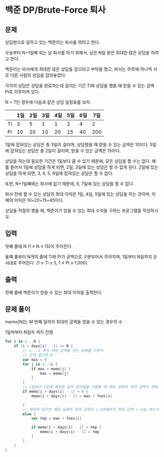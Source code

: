 # 백준 DP/Brute-Force 퇴사

## 문제

상담원으로 일하고 있는 백준이는 퇴사를 하려고 한다.

오늘부터 N+1일째 되는 날 퇴사를 하기 위해서, 남은 N일 동안 최대한 많은 상담을 하려고 한다.

백준이는 비서에게 최대한 많은 상담을 잡으라고 부탁을 했고, 비서는 하루에 하나씩 서로 다른 사람의 상담을 잡아놓았다.

각각의 상담은 상담을 완료하는데 걸리는 기간 Ti와 상담을 했을 때 받을 수 있는 금액 Pi로 이루어져 있다.

N = 7인 경우에 다음과 같은 상담 일정표를 보자.

|     | 1일 | 2일 | 3일 | 4일 | 5일 | 6일 | 7일 |
| --- | --- | --- | --- | --- | --- | --- | --- |
| Ti  | 3   | 5   | 1   | 1   | 2   | 4   | 2   |
| Pi  | 10  | 20  | 10  | 20  | 15  | 40  | 200 |

1일에 잡혀있는 상담은 총 3일이 걸리며, 상담했을 때 받을 수 있는 금액은 10이다. 5일에 잡혀있는 상담은 총 2일이 걸리며, 받을 수 있는 금액은 15이다.

상담을 하는데 필요한 기간은 1일보다 클 수 있기 때문에, 모든 상담을 할 수는 없다. 예를 들어서 1일에 상담을 하게 되면, 2일, 3일에 있는 상담은 할 수 없게 된다. 2일에 있는 상담을 하게 되면, 3, 4, 5, 6일에 잡혀있는 상담은 할 수 없다.

또한, N+1일째에는 회사에 없기 때문에, 6, 7일에 있는 상담을 할 수 없다.

퇴사 전에 할 수 있는 상담의 최대 이익은 1일, 4일, 5일에 있는 상담을 하는 것이며, 이때의 이익은 10+20+15=45이다.

상담을 적절히 했을 때, 백준이가 얻을 수 있는 최대 수익을 구하는 프로그램을 작성하시오.

## 입력

첫째 줄에 N (1 ≤ N ≤ 15)이 주어진다.

둘째 줄부터 N개의 줄에 Ti와 Pi가 공백으로 구분되어서 주어지며, 1일부터 N일까지 순서대로 주어진다. (1 ≤ Ti ≤ 5, 1 ≤ Pi ≤ 1,000)

## 출력

첫째 줄에 백준이가 얻을 수 있는 최대 이익을 출력한다.

## 문제 풀이

memo[N]는 M 번째 일까지 최대의 금액을 얻을 수 있는 경우의 수

1일차부터 N일차 까지 진행

```swift
for i in 1...N {
    if (i + days[i] - 1) <= N {
        // i - 1 까지 최대 금액을 얻는 날짜를 구한다.
        // 만약 없으면 0
        var max = 0
        for j in 1..<i {
            if max < memo[j] {
                max = memo[j]
            }
        }
        // i일에서 i일에 할당된 일의 경과일을 더했을 때 해당 날짜의 최대 금액이 채워지지 않았으면 max + i날짜의 금액
        if memo[i + days[i] - 1] < 0 {
            memo[i + days[i] - 1] = max + fees[i]

        }
        // 채워져 있으면 해당 날짜의 최대 금액과 i-1번째까지 최대 금액 + 오늘 테스크에 해당되는 금액 을 비교한 후  해당 날짜를 채워놓는다.
        else {
            var tmp = max + fees[i]

            if memo[i + days[i] - 1] < tmp {
                memo[i + days[i] - 1] = tmp
            }
        }
    }
}
```
